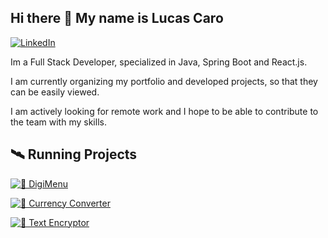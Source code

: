## Hi there 👋 My name is Lucas Caro

[![LinkedIn](https://img.shields.io/badge/LinkedIn-Profile-blue?logo=linkedin&style=flat-square)]([https://www.linkedin.com/in/tu-usuario/](https://www.linkedin.com/in/lucas-nahuel-caro/))


Im a Full Stack Developer, specialized in Java, Spring Boot and React.js.

I am currently organizing my portfolio and developed projects, so that they can be easily viewed.

I am actively looking for remote work and I hope to be able to contribute to the team with my skills.

<h2>🛰️ Running Projects </h2>

[![🍔 DigiMenu](https://img.shields.io/badge/Menu_Online-Visit-orange?style=for-the-badge&logo=springboot)](http://digimenu.com.ar/)

[![🔐 Currency Converter](https://img.shields.io/badge/Currency_Converter-Visit-blue?style=for-the-badge&logo=moneygram)](http://149.50.148.20:5173/)

[![🔐 Text Encryptor](https://img.shields.io/badge/Text_Encryptor-Visit-blue?style=for-the-badge&logo=javascript)](https://lucascaro97.github.io/ChallengeEncriptadorTextoAlura/)
